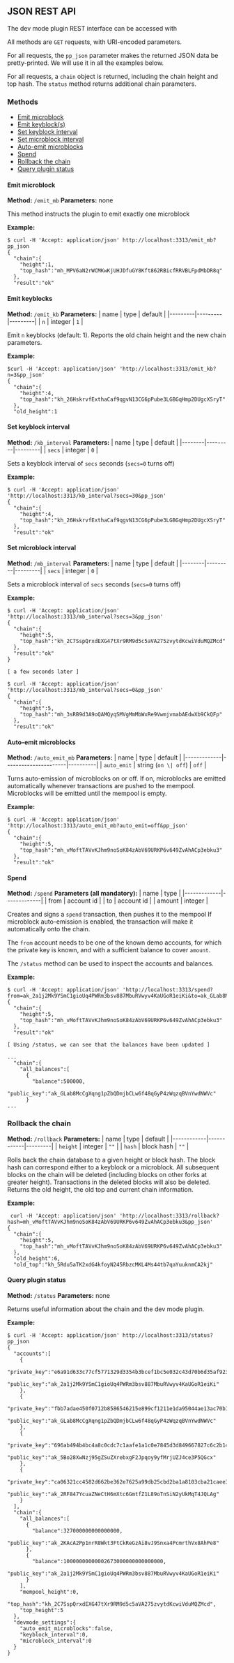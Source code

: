 ## JSON REST API

The dev mode plugin REST interface can be accessed with

All methods are `GET` requests, with URI-encoded parameters.

For all requests, the `pp_json` parameter makes the returned JSON data be pretty-printed.
We will use it in all the examples below.

For all requests, a `chain` object is returned, including the chain height and top hash.
The `status` method returns additional chain parameters.

### Methods

- [Emit microblock](#emit-microblock)
- [Emit keyblock(s)](#emit-keyblocks)
- [Set keyblock interval](#set-keyblock-interval)
- [Set microblock interval](#set-microblock-interval)
- [Auto-emit microblocks](#auto-emit-microblocks)
- [Spend](#spend)
- [Rollback the chain](#rollback-the-chain)
- [Query plugin status](#query-plugin-status)


#### Emit microblock
**Method:** `/emit_mb`
**Parameters:** none

This method instructs the plugin to emit exactly one microblock

**Example:**
```
$ curl -H 'Accept: application/json' http://localhost:3313/emit_mb?pp_json
{
  "chain":{
    "height":1,
    "top_hash":"mh_MPV6aN2rWCMKwKjUHJDfuGY8Kft862RBicfRRVBLFpdMbDR8q"
  },
  "result":"ok"
```

#### Emit keyblocks
**Method:** `/emit_kb`
**Parameters:**
| name    | type    | default |
|---------|---------|---------|
| `n`     | integer | `1`     |

Emit `n` keyblocks (default: 1). Reports the old chain height and the new chain parameters.

**Example:**
```
$curl -H 'Accept: application/json' 'http://localhost:3313/emit_kb?n=3&pp_json'
{
  "chain":{
    "height":4,
    "top_hash":"kh_26HskrvfExthaCaf9qgvN13CG6pPube3LGBGqHmp2DUgcXSryT"
  },
  "old_height":1
```

#### Set keyblock interval
**Method:** `/kb_interval`
**Parameters:**
| name   | type    | default |
|--------|---------|---------|
| `secs` | integer | `0`     |

Sets a keyblock interval of `secs` seconds (`secs=0` turns off)

**Example:**
```
$ curl -H 'Accept: application/json' 'http://localhost:3313/kb_interval?secs=30&pp_json'
{
  "chain":{
    "height":4,
    "top_hash":"kh_26HskrvfExthaCaf9qgvN13CG6pPube3LGBGqHmp2DUgcXSryT"
  },
  "result":"ok"
```

#### Set microblock interval
**Method:** `/mb_interval`
**Parameters:**
| name   | type    | default |
|--------|---------|---------|
| `secs` | integer | `0`     |

Sets a microblock interval of `secs` seconds (`secs=0` turns off)

**Example:**
```
$ curl -H 'Accept: application/json' 'http://localhost:3313/mb_interval?secs=3&pp_json'
{
  "chain":{
    "height":5,
    "top_hash":"kh_2C7SspQrxdEXG47tXr9RM9d5c5aVA275zvytdKcwiVduMQZMcd"
  },
  "result":"ok"
}

[ a few seconds later ]

$ curl -H 'Accept: application/json' 'http://localhost:3313/mb_interval?secs=0&pp_json'
{
  "chain":{
    "height":5,
    "top_hash":"mh_3sRB9d3A9oQAMQyqSMVgMmMbWxRe9VwmjvmabAEdwXb9CkQFp"
  },
  "result":"ok"
```

#### Auto-emit microblocks
**Method:** `/auto_emit_mb`
**Parameters:**
| name        | type                 | default  |
|-------------|----------------------|----------|
| `auto_emit` | string (`on \| off`) | `off`    |

Turns auto-emission of microblocks on or off. If on, microblocks are emitted
automatically whenever transactions are pushed to the mempool. Microblocks
will be emitted until the mempool is empty.

**Example:**
```
$ curl -H 'Accept: application/json' 'http://localhost:3313/auto_emit_mb?auto_emit=off&pp_json'
{
  "chain":{
    "height":5,
    "top_hash":"mh_vMoftTAVvKJhm9noSoK84zAbV69URKP6v649ZvAhACp3ebku3"
  },
  "result":"ok"
```

#### Spend
**Method:** `/spend`
**Parameters (all mandatory):**
| name        | type        |
|-------------|-------------|
| from        | account id  |
| to          | account id  |
| amount      | integer     |

Creates and signs a `spend` transaction, then pushes it to the mempool
If microblock auto-emission is enabled, the transaction will make it automatically
onto the chain.

The `from` account needs to be one of the known demo accounts, for which the
private key is known, and with a sufficient balance to cover `amount`.

The `/status` method can be used to inspect the accounts and balances.

**Example:**
```
$ curl -H 'Accept: application/json' 'http://localhost:3313/spend?from=ak_2a1j2Mk9YSmC1gioUq4PWRm3bsv887MbuRVwyv4KaUGoR1eiKi&to=ak_GLab8McCgXqng1pZbQDmjbCLw6f48qGyP4zWqzqBVnYwdNWVc&amount=500000&pp_json'
{
  "chain":{
    "height":5,
    "top_hash":"mh_vMoftTAVvKJhm9noSoK84zAbV69URKP6v649ZvAhACp3ebku3"
  },
  "result":"ok"

[ Using /status, we can see that the balances have been updated ]

...
  "chain":{
    "all_balances":[
      {
        "balance":500000,
        "public_key":"ak_GLab8McCgXqng1pZbQDmjbCLw6f48qGyP4zWqzqBVnYwdNWVc"
      }
...
```

### Rollback the chain
**Method:** `/rollback`
**Parameters:**
| name       | type       | default |
|------------|------------|---------|
| `height`   | integer    | `""`    |
| `hash`     | block hash | `""`    |

Rolls back the chain database to a given height or block hash.
The block hash can correspond either to a keyblock or a microblock. All subsequent
blocks on the chain will be deleted (including blocks on other forks at greater height).
Transactions in the deleted blocks will also be deleted. Returns the old height, the old
top and current chain information.

**Example:**
```
 curl -H 'Accept: application/json' 'http://localhost:3313/rollback?hash=mh_vMoftTAVvKJhm9noSoK84zAbV69URKP6v649ZvAhACp3ebku3&pp_json'
{
  "chain":{
    "height":5,
    "top_hash":"mh_vMoftTAVvKJhm9noSoK84zAbV69URKP6v649ZvAhACp3ebku3"
  },
  "old_height":6,
  "old_top":"kh_5Rdu5aTK2xdG4kfoyN245RbzcMKL4Ms44tb7qaYuuknmCA2kj"
```

#### Query plugin status
**Method:** `/status`
**Parameters:** none

Returns useful information about the chain and the dev mode plugin.

**Example:**
```
$ curl -H 'Accept: application/json' http://localhost:3313/status?pp_json
{
  "accounts":[
    {
      "private_key":"e6a91d633c77cf5771329d3354b3bcef1bc5e032c43d70b6d35af923ce1eb74dcea7ade470c9f99d9d4e400880a86f1d49bb444b62f11a9ebb64bbcfeb73fef3",
      "public_key":"ak_2a1j2Mk9YSmC1gioUq4PWRm3bsv887MbuRVwyv4KaUGoR1eiKi"
    },
    {
      "private_key":"fbb7adae450f0712b8586546215e899cf1211e1da95044ae13ac70b13c1eee7722d369a81c3f90da1b9445e66ccb3c76bd3043144497bac04db9f83c4991fec1",
      "public_key":"ak_GLab8McCgXqng1pZbQDmjbCLw6f48qGyP4zWqzqBVnYwdNWVc"
    },
    {
      "private_key":"696ab494b4bc4a8c0cdc7c1aafe1a1c0e7845d3d849667827c6c2b1474d955c809814a2c17082abb4ae932f4bdbf5accf99e55f95fb5dddedaf558e9abed5880",
      "public_key":"ak_5Bo28XwNzj95gZSuZXrebxgF2Jpqoy9yfMrjUZJ4ce3P5QGcx"
    },
    {
      "private_key":"ca06321cc4582d662be362e7625a99db25cbd2ba1a8103cba21caee3f8208b2dbabe6e80813107ce80dc7755363e89511337bb914f865ce8ad3c03fd78f035c0",
      "public_key":"ak_2RF847YcuaZNeCtH6mXtc6GmtfZ1L89oTnSiN2yUkMqT4JQLAg"
    }
  ],
  "chain":{
    "all_balances":[
      {
        "balance":327000000000000000,
        "public_key":"ak_2KAcA2Pp1nrR8Wkt3FtCkReGzAi8vJ9Snxa4PcmrthVx8AhPe8"
      },
      {
        "balance":10000000000002673000000000000000,
        "public_key":"ak_2a1j2Mk9YSmC1gioUq4PWRm3bsv887MbuRVwyv4KaUGoR1eiKi"
      }
    ],
    "mempool_height":0,
    "top_hash":"kh_2C7SspQrxdEXG47tXr9RM9d5c5aVA275zvytdKcwiVduMQZMcd",
    "top_height":5
  },
  "devmode_settings":{
    "auto_emit_microblocks":false,
    "keyblock_interval":0,
    "microblock_interval":0
  }
}
```
